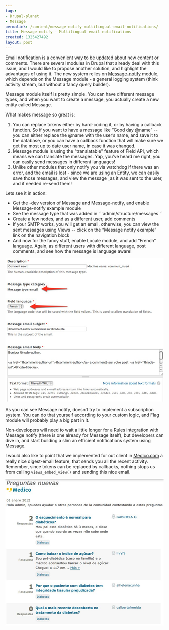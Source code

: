 ```yaml
---
tags:
- Drupal-planet
- Message
permalink: /content/message-notify-multilingual-email-notifications/
title: Message notify - Multilingual email notifications
created: 1325427492
layout: post
---
```

Email notification is a convenient way to be updated about new content or comments. There are several modules in Drupal that already deal with this issue, and I would like to propose another solution, and highlight the advantages of using it. The new system relies on <a href="http://drupal.org/project/message_notify">Message-notify</a> module, which depends on the Message module -  a general logging system (think activity stream, but without a fancy query builder).

Message module itself is pretty simple. You can have different message types, and when you want to create a message, you actually create a new entity called Message.

What makes message so great is:
<ol>
<li> You can replace tokens either by hard-coding it, or by having a callback function. So if you want to have a message like “Good day @name” -- you can either replace the @name with the user’s name, and save it to the database, or you can have a callback function that will make sure we get the most up to date user name, in case it was changed.</li>
<li>Message module is using the "translatable" feature of Field API, which means we can translate the messages. Yap, you’ve heard me right, you can easily send messages in different languages!</li>
<li>Unlike other modules that only notify you via watchdog if there was an error, and the email is lost - since we are using an Entity, we can easily save those messages, and view the message _as it was sent to the user, and if needed re-send them!</li>
</ol>

Lets see it in action:
<ul>
<li>Get the -dev version of Message and Message-notify, and enable Message-notify example module</li>
<li>See the message type that was added in ```admin/structure/messages```</li>
<li>Create a few nodes, and as a different user, add comments</li>
<li>If your SMTP works, you will get an email, otherwise, you can view the sent messages using Views -- click on the “Message notify example” link on the navigation block</li>
<li>And now for the fancy stuff, enable Locale module, and add “French” language.
Again, as different users with different language, post comments, and see how the message is language aware!</li>
</ul>

<img src="/assets/images/legacy/Edit%20Comment%20insert%20%7C%20Site-Install.jpg" />


As you can see Message notify, doesn’t try to implement a subscription system. You can do that yourself according to your custom logic, and Flag module will probably play a big part in it.

Non-developers will need to wait a little longer for a Rules integration with Message notify (there is one already for Message itself), but developers can dive in, and start building a slim an efficient notifications system using Message.

I would also like to point that we implemented for out client in <a href="http://www.medico.com/">Medico.com</a> a really nice digest-email feature, that sends you all the recent activity. Remember, since tokens can be replaced by callbacks, nothing stops us from calling ```views_embed_view()``` and sending this nice email.

<img src="/assets/images/legacy/digest-Medico.jpg" />
